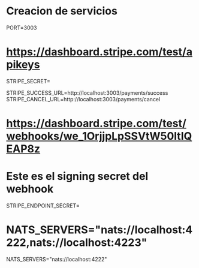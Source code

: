 # Creacion de servicios

PORT=3003

# https://dashboard.stripe.com/test/apikeys
STRIPE_SECRET=

STRIPE_SUCCESS_URL=http://localhost:3003/payments/success
STRIPE_CANCEL_URL=http://localhost:3003/payments/cancel

# https://dashboard.stripe.com/test/webhooks/we_1OrjjpLpSSVtW50ltIQEAP8z
# Este es el signing secret del webhook
STRIPE_ENDPOINT_SECRET=

# NATS_SERVERS="nats://localhost:4222,nats://localhost:4223"
NATS_SERVERS="nats://localhost:4222"

